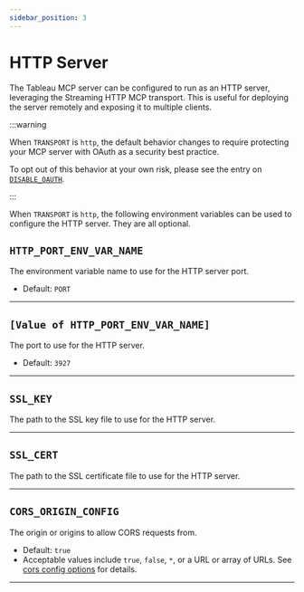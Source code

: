 ```yaml
---
sidebar_position: 3
---
```


# HTTP Server

The Tableau MCP server can be configured to run as an HTTP server, leveraging the Streaming HTTP MCP
transport. This is useful for deploying the server remotely and exposing it to multiple clients.

:::warning

When `TRANSPORT` is `http`, the default behavior changes to require protecting your MCP server with
OAuth as a security best practice.

To opt out of this behavior at your own risk, please see the entry on
[`DISABLE_OAUTH`](oauth.md#disable_oauth).

:::

When `TRANSPORT` is `http`, the following environment variables can be used to configure the HTTP
server. They are all optional.

## `HTTP_PORT_ENV_VAR_NAME`

The environment variable name to use for the HTTP server port.

- Default: `PORT`

<hr />

## `[Value of HTTP_PORT_ENV_VAR_NAME]`

The port to use for the HTTP server.

- Default: `3927`

<hr />

## `SSL_KEY`

The path to the SSL key file to use for the HTTP server.

<hr />

## `SSL_CERT`

The path to the SSL certificate file to use for the HTTP server.

<hr />

## `CORS_ORIGIN_CONFIG`

The origin or origins to allow CORS requests from.

- Default: `true`
- Acceptable values include `true`, `false`, `*`, or a URL or array of URLs. See [cors config
  options][cors] for details.

<hr />

[cors]: https://expressjs.com/en/resources/middleware/cors.html#configuration-options
